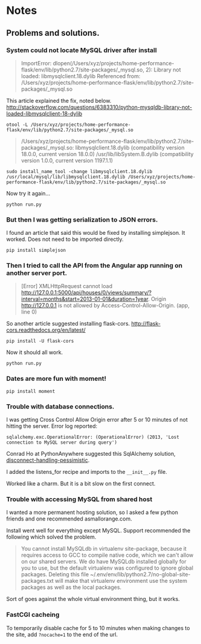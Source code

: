 # Notes

## Problems and solutions.

### System could not locate MySQL driver after install

> ImportError: dlopen(/Users/xyz/projects/home-performance-flask/env/lib/python2.7/site-packages/_mysql.so, 2): Library not loaded: libmysqlclient.18.dylib
>   Referenced from: /Users/xyz/projects/home-performance-flask/env/lib/python2.7/site-packages/_mysql.so

This article explained the fix, noted below. http://stackoverflow.com/questions/6383310/python-mysqldb-library-not-loaded-libmysqlclient-18-dylib

`otool -L /Users/xyz/projects/home-performance-flask/env/lib/python2.7/site-packages/_mysql.so`

>/Users/xyz/projects/home-performance-flask/env/lib/python2.7/site-packages/_mysql.so:
>	libmysqlclient.18.dylib (compatibility version 18.0.0, current version 18.0.0)
>	/usr/lib/libSystem.B.dylib (compatibility version 1.0.0, current version 1197.1.1)
	
`sudo install_name_tool -change libmysqlclient.18.dylib /usr/local/mysql/lib/libmysqlclient.18.dylib /Users/xyz/projects/home-performance-flask/env/lib/python2.7/site-packages/_mysql.so`

Now try it again...

`python run.py`

### But then I was getting serialization to JSON errors.

I found an article that said this would be fixed by installing simplejson. It worked. Does not need to be imported directly.

`pip install simplejson`

### Then I tried to call the API from the Angular app running on another server port. 

> [Error] XMLHttpRequest cannot load http://127.0.0.1:5000/api/houses/0/views/summary/?interval=months&start=2013-01-01&duration=1year. Origin http://127.0.0.1 is not allowed by Access-Control-Allow-Origin. (app, line 0)

So another article suggested installing flask-cors. http://flask-cors.readthedocs.org/en/latest/

`pip install -U flask-cors`

Now it should all work.

`python run.py`

### Dates are more fun with moment!

`pip install moment`

### Trouble with database connections.

I was getting Cross Control Allow Origin error after 5 or 10 minutes of not hitting the server. Error log reported:

`sqlalchemy.exc.OperationalError: (OperationalError) (2013, 'Lost connection to MySQL server during query')`

Conrad Ho at PythonAnywhere suggested this SqlAlchemy solution, [disconnect-handling-pessimistic](http://docs.sqlalchemy.org/en/rel_0_8/core/pooling.html#disconnect-handling-pessimistic).

I added the listens_for recipe and imports to the `__init__.py` file.

Worked like a charm. But it is a bit slow on the first connect.

### Trouble with accessing MySQL from shared host

I wanted a more permanent hosting solution, so I asked a few python friends and one recommended asmallorange.com.

Install went well for everything except MySQL. Support recommended the following which solved the problem.

> You cannot install MySQLdb in virtualenv site-package, because it requires access to GCC to compile native code, which we can't allow on our shared servers. We do have MySQLdb installed globally for you to use, but the default virtualenv was configured to ignore global packages.
  Deleting this file ~/.env/env/lib/python2.7/no-global-site-packages.txt will make that virtualenv environment use the system packages as well as the local packages.

Sort of goes against the whole virtual environment thing, but it works.

### FastCGI cacheing

To temporarily disable cache for 5 to 10 minutes when making changes to the site, add `?nocache=1` to the end of the url. 